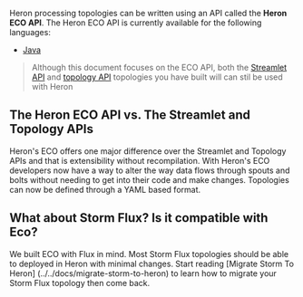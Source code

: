 Heron processing topologies can be written using an API called the **Heron ECO API**. The Heron ECO API is currently available for the following languages:

* [Java](../../../developers/java/eco-api)

> Although this document focuses on the ECO API, both the [Streamlet API](../../../concepts/streamlet-api) and [topology API](../../../concepts/topologies) topologies you have built will can stil be used with Heron

## The Heron ECO API vs. The Streamlet and Topology APIs

Heron's ECO offers one major difference over the Streamlet and Topology APIs and that is extensibility without recompilation.
With Heron's ECO developers now have a way to alter the way data flows through spouts and bolts without needing to get into their code and make changes.
Topologies can now be defined through a YAML based format.

## What about Storm Flux?  Is it compatible with  Eco?

We built ECO with Flux in mind.  Most Storm Flux topologies should be able to deployed in Heron with minimal changes.
Start reading  [Migrate Storm To Heron] (../../docs/migrate-storm-to-heron) to learn how to migrate your Storm Flux topology then come back.